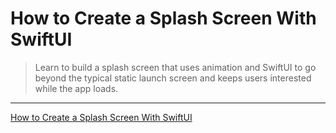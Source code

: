 # How to Create a Splash Screen With SwiftUI

> Learn to build a splash screen that uses animation and SwiftUI to go beyond the typical static launch screen and keeps users interested while the app loads.

---

[How to Create a Splash Screen With SwiftUI](https://www.raywenderlich.com/4503153-how-to-create-a-splash-screen-with-swiftui)
